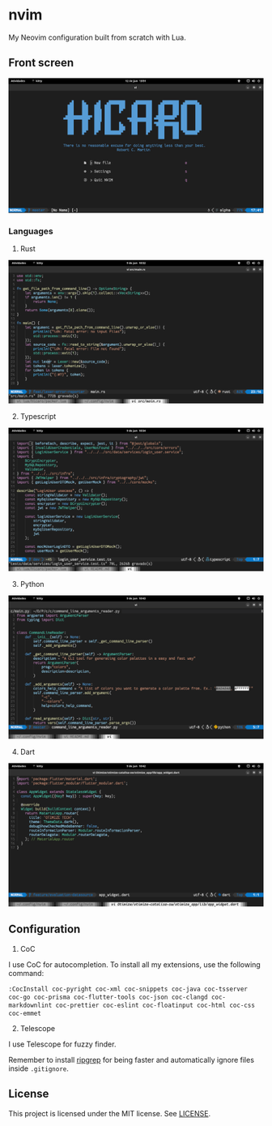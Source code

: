 # nvim

My Neovim configuration built from scratch with Lua.

## Front screen

![front](images/front.png)

### Languages

1. Rust

![rust](images/rust.png)

2. Typescript

![typescript](images/typescript.png)

3. Python

![python](images/python.png)

4. Dart

![dart](images/dart.png)

## Configuration

1. CoC

I use CoC for autocompletion. To install all my extensions, use the following command:

```
:CocInstall coc-pyright coc-xml coc-snippets coc-java coc-tsserver coc-go coc-prisma coc-flutter-tools coc-json coc-clangd coc-markdownlint coc-prettier coc-eslint coc-floatinput coc-html coc-css coc-emmet
```

2. Telescope

I use Telescope for fuzzy finder.

Remember to install [ripgrep](https://github.com/BurntSushi/ripgrep) for being faster and automatically ignore files inside `.gitignore`.

## License

This project is licensed under the MIT license. See [LICENSE](./LICENSE).
